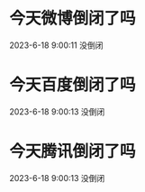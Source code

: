 # 今天微博倒闭了吗

2023-6-18 9:00:11 没倒闭

# 今天百度倒闭了吗

2023-6-18 9:00:13 没倒闭

# 今天腾讯倒闭了吗

2023-6-18 9:00:13 没倒闭

